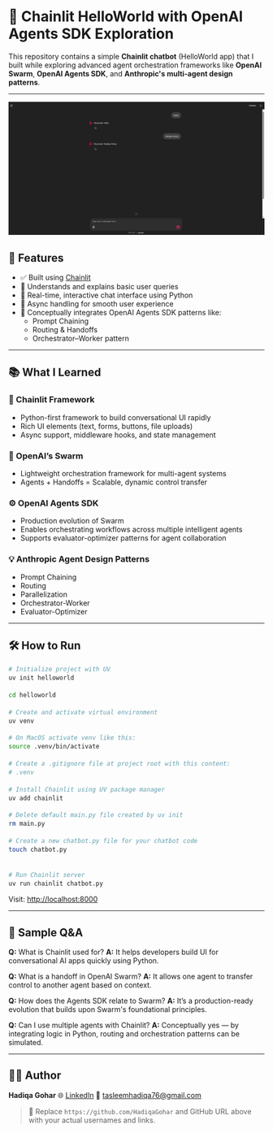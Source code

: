 
# 🤖 Chainlit HelloWorld with OpenAI Agents SDK Exploration

This repository contains a simple **Chainlit chatbot** (HelloWorld app) that I built while exploring advanced agent orchestration frameworks like **OpenAI Swarm**, **OpenAI Agents SDK**, and **Anthropic's multi-agent design patterns**.

---

![Screenshot](https://github.com/HadiqaGohar/learn-agentic-ai/raw/main/05_chainlit/helloworld/Screenshot%20from%202025-05-22%2022-06-11.png)

## 🚀 Features

- ✅ Built using [Chainlit](https://www.chainlit.io/)
- 🧠 Understands and explains basic user queries
- 💬 Real-time, interactive chat interface using Python
- 🔄 Async handling for smooth user experience
- 🔗 Conceptually integrates OpenAI Agents SDK patterns like:
  - Prompt Chaining
  - Routing & Handoffs
  - Orchestrator–Worker pattern

---

## 📚 What I Learned

### 🧩 Chainlit Framework
- Python-first framework to build conversational UI rapidly
- Rich UI elements (text, forms, buttons, file uploads)
- Async support, middleware hooks, and state management

### 🧠 OpenAI’s Swarm
- Lightweight orchestration framework for multi-agent systems
- Agents + Handoffs = Scalable, dynamic control transfer

### ⚙️ OpenAI Agents SDK
- Production evolution of Swarm
- Enables orchestrating workflows across multiple intelligent agents
- Supports evaluator-optimizer patterns for agent collaboration

### 💡 Anthropic Agent Design Patterns
- Prompt Chaining
- Routing
- Parallelization
- Orchestrator-Worker
- Evaluator-Optimizer

---

## 🛠️ How to Run

```bash
# Initialize project with UV
uv init helloworld

cd helloworld

# Create and activate virtual environment
uv venv

# On MacOS activate venv like this:
source .venv/bin/activate

# Create a .gitignore file at project root with this content:
# .venv

# Install Chainlit using UV package manager
uv add chainlit

# Delete default main.py file created by uv init
rm main.py

# Create a new chatbot.py file for your chatbot code
touch chatbot.py


# Run Chainlit server
uv run chainlit chatbot.py

````

Visit: [http://localhost:8000](http://localhost:8000)

---

## 🤔 Sample Q\&A

**Q:** What is Chainlit used for?
**A:** It helps developers build UI for conversational AI apps quickly using Python.

**Q:** What is a handoff in OpenAI Swarm?
**A:** It allows one agent to transfer control to another agent based on context.

**Q:** How does the Agents SDK relate to Swarm?
**A:** It’s a production-ready evolution that builds upon Swarm's foundational principles.

**Q:** Can I use multiple agents with Chainlit?
**A:** Conceptually yes — by integrating logic in Python, routing and orchestration patterns can be simulated.

---

## 🧑‍💻 Author

**Hadiqa Gohar**
🌐 [LinkedIn](https://pk.linkedin.com/in/hadiqa-gohar-b64778300)
📧 [tasleemhadiqa76@gmail.com](mailto:tasleemhadiqa76@gmail.com)



> 🔁 Replace `https://github.com/HadiqaGohar` and GitHub URL above with your actual usernames and links.
